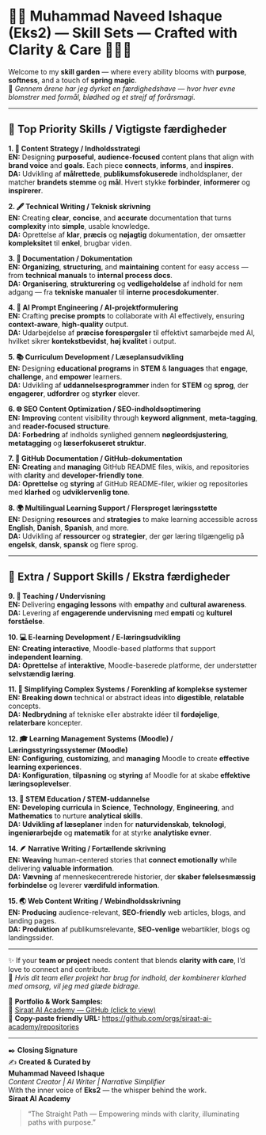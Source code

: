 # 🌸✨ Muhammad Naveed Ishaque (Eks2) — Skill Sets — Crafted with Clarity & Care 🌼🧚‍♀️

Welcome to my **skill garden** — where every ability blooms with **purpose**, **softness**, and a touch of **spring magic**.  
🌿 *Gennem årene har jeg dyrket en færdighedshave — hvor hver evne blomstrer med formål, blødhed og et strejf af forårsmagi.*  

---

## 📌 **Top Priority Skills / Vigtigste færdigheder**  

**1. 🌷 Content Strategy / Indholdsstrategi**  
**EN:** Designing **purposeful**, **audience-focused** content plans that align with **brand voice** and **goals**. Each piece **connects**, **informs**, and **inspires**.  
**DA:** Udvikling af **målrettede**, **publikumsfokuserede** indholdsplaner, der matcher **brandets stemme** og **mål**. Hvert stykke **forbinder**, **informerer** og **inspirerer**.  

**2. 🖋️ Technical Writing / Teknisk skrivning**  
**EN:** Creating **clear**, **concise**, and **accurate** documentation that turns **complexity** into **simple**, usable knowledge.  
**DA:** Oprettelse af **klar**, **præcis** og **nøjagtig** dokumentation, der omsætter **kompleksitet** til **enkel**, brugbar viden.  

**3. 📄 Documentation / Dokumentation**  
**EN:** **Organizing**, **structuring**, and **maintaining** content for easy access — from **technical manuals** to **internal process docs**.  
**DA:** **Organisering**, **strukturering** og **vedligeholdelse** af indhold for nem adgang — fra **tekniske manualer** til **interne procesdokumenter**.  

**4. 🤖 AI Prompt Engineering / AI-projektformulering**  
**EN:** Crafting **precise prompts** to collaborate with AI effectively, ensuring **context-aware**, **high-quality** output.  
**DA:** Udarbejdelse af **præcise forespørgsler** til effektivt samarbejde med AI, hvilket sikrer **kontekstbevidst**, **høj kvalitet** i output.  

**5. 📚 Curriculum Development / Læseplansudvikling**  
**EN:** Designing **educational programs** in **STEM** & **languages** that **engage**, **challenge**, and **empower** learners.  
**DA:** Udvikling af **uddannelsesprogrammer** inden for **STEM** og **sprog**, der **engagerer**, **udfordrer** og **styrker** elever.  

**6. 🌐 SEO Content Optimization / SEO-indholdsoptimering**  
**EN:** **Improving** content visibility through **keyword alignment**, **meta-tagging**, and **reader-focused structure**.  
**DA:** **Forbedring** af indholds synlighed gennem **nøgleordsjustering**, **metatagging** og **læserfokuseret struktur**.  

**7. 📝 GitHub Documentation / GitHub-dokumentation**  
**EN:** **Creating** and **managing** GitHub README files, wikis, and repositories with **clarity** and **developer-friendly tone**.  
**DA:** **Oprettelse** og **styring** af GitHub README-filer, wikier og repositories med **klarhed** og **udviklervenlig tone**.  

**8. 🌍 Multilingual Learning Support / Flersproget læringsstøtte**  
**EN:** Designing **resources** and **strategies** to make learning accessible across **English**, **Danish**, **Spanish**, and more.  
**DA:** Udvikling af **ressourcer** og **strategier**, der gør læring tilgængelig på **engelsk**, **dansk**, **spansk** og flere sprog.  

---

## 🌟 **Extra / Support Skills / Ekstra færdigheder**  

**9. 🍎 Teaching / Undervisning**  
**EN:** Delivering **engaging lessons** with **empathy** and **cultural awareness**.  
**DA:** Levering af **engagerende undervisning** med **empati** og **kulturel forståelse**.  

**10. 💻 E-learning Development / E-læringsudvikling**  
**EN:** **Creating interactive**, Moodle-based platforms that support **independent learning**.  
**DA:** **Oprettelse** af **interaktive**, Moodle-baserede platforme, der understøtter **selvstændig læring**.  

**11. 🧠 Simplifying Complex Systems / Forenkling af komplekse systemer**  
**EN:** **Breaking down** technical or abstract ideas into **digestible**, **relatable** concepts.  
**DA:** **Nedbrydning** af tekniske eller abstrakte idéer til **fordøjelige**, **relaterbare** koncepter.  

**12. 🎓 Learning Management Systems (Moodle) / Læringsstyringssystemer (Moodle)**  
**EN:** **Configuring**, **customizing**, and **managing** Moodle to create **effective learning experiences**.  
**DA:** **Konfiguration**, **tilpasning** og **styring** af Moodle for at skabe **effektive læringsoplevelser**.  

**13. 🔬 STEM Education / STEM-uddannelse**  
**EN:** **Developing curricula** in **Science**, **Technology**, **Engineering**, and **Mathematics** to nurture **analytical skills**.  
**DA:** **Udvikling af læseplaner** inden for **naturvidenskab**, **teknologi**, **ingeniørarbejde** og **matematik** for at styrke **analytiske evner**.  

**14. 🪶 Narrative Writing / Fortællende skrivning**  
**EN:** **Weaving** human-centered stories that **connect emotionally** while delivering **valuable information**.  
**DA:** **Vævning** af menneskecentrerede historier, der **skaber følelsesmæssig forbindelse** og leverer **værdifuld information**.  

**15. 🌏 Web Content Writing / Webindholdsskrivning**  
**EN:** **Producing** audience-relevant, **SEO-friendly** web articles, blogs, and landing pages.  
**DA:** **Produktion** af publikumsrelevante, **SEO-venlige** webartikler, blogs og landingssider.  

---

✨ If your **team or project** needs content that blends **clarity with care**, I’d love to connect and contribute.  
🌿 *Hvis dit team eller projekt har brug for indhold, der kombinerer klarhed med omsorg, vil jeg med glæde bidrage.*  

📂 **Portfolio & Work Samples:**  
🔗 [Siraat AI Academy — GitHub (click to view)](https://github.com/orgs/siraat-ai-academy/repositories)  
📄 **Copy-paste friendly URL:** https://github.com/orgs/siraat-ai-academy/repositories  

---

✒️ **Closing Signature**  
✍️ **Created & Curated by**  
**Muhammad Naveed Ishaque**  
_Content Creator | AI Writer | Narrative Simplifier_  
With the inner voice of **Eks2** — the whisper behind the work.  
**Siraat AI Academy**  
> “The Straight Path — Empowering minds with clarity, illuminating paths with purpose.”  
